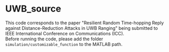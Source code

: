 # UWB_source
This code corresponds to the paper "Resilient Random Time-hopping Reply against
Distance-Reduction Attacks in UWB Ranging" being submitted to IEEE International Conference on Communications (ICC). <br>
Before running the code, please add the folder ``simulation/customizable_function`` to the MATLAB path.
